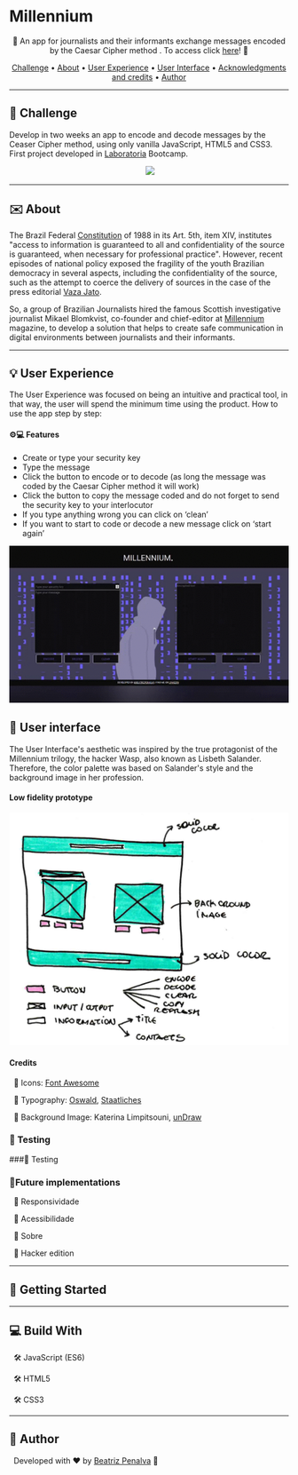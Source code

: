 # Millennium

<p align="center">
  🌟 An app for journalists and their informants exchange messages encoded by the Caesar Cipher method . To access click <a href='https://beatrizpenalva.github.io/millennium/'>here</a>! 🌟 
</p>

<p align="center">
 <a href="#challenge">Challenge</a> •
 <a href="#about">About</a> •
 <a href="#user-experience">User Experience</a> • 
 <a href="#user-interface">User Interface</a> • 
 <a href="#acknowledgments-and-credits">Acknowledgments and credits</a> • 
 <a href="#author">Author</a>
</p>

---

## 🎯 Challenge

Develop in two weeks an app to encode and decode messages by the Ceaser Cipher method, using only vanilla JavaScript, HTML5 and CSS3. First project developed in [Laboratoria](https://www.laboratoria.la/) Bootcamp.

<p align="center">
  <img src"https://media2.giphy.com/media/akJVKZazCModGK2gsE/giphy.gif"></img>
  <img src="https://i.giphy.com/media/akJVKZazCModGK2gsE/giphy.webp"></img>
</p>

---

## ✉️ About

The Brazil Federal [Constitution](http://www.planalto.gov.br/ccivil_03/constituicao/constituicao.htm) of 1988 in its Art. 5th, item XIV, institutes "access to information is guaranteed to all and confidentiality of the source is guaranteed, when necessary for professional practice". However, recent episodes of national policy exposed the fragility of the youth Brazilian democracy in several aspects, including the confidentiality of the source, such as the attempt to coerce the delivery of sources in the case of the press editorial [Vaza Jato](https://theintercept.com/series/mensagens-lava-jato/). 
 
So, a group of Brazilian Journalists hired the famous Scottish investigative journalist Mikael Blomkvist, co-founder and chief-editor at [Millennium](https://pt.wikipedia.org/wiki/S%C3%A9rie_Millennium) magazine, to develop a solution that helps to create safe communication in digital environments between journalists and their informants. 

---

## 💡 User Experience

The User Experience was focused on being an intuitive and practical tool, in that way, the user will spend the minimum time using the product. 
How to use the app step by step:
 
 #### ⚙️💻 Features
* Create or type your security key
* Type the message
* Click the button  to encode or to decode (as long the message was coded by the Caesar Cipher method it will work) 
* Click the button to copy the message coded and do not forget to send the security key to your interlocutor
* If you type anything wrong you can click on ‘clean’
* If you want to start to code or decode a new message click on ‘start again’

<p align="center">
    <img src="src/img/vd_readme_app.gif"></img>
</p>

## 🎨 User interface

The User Interface's aesthetic was inspired by the true protagonist of the Millennium trilogy, the hacker Wasp, also known as Lisbeth Salander. Therefore, the color palette was based on Salander's style and the background image in her profession.

#### Low fidelity prototype

![Sketch](src/img/sketch.png)

#### Credits

&nbsp;
📌 Icons: [Font Awesome](https://fontawesome.com/)

&nbsp;
📌 Typography: [Oswald](https://fonts.google.com/specimen/Oswald?query=oswald), [Staatliches](https://fonts.google.com/specimen/Staatliches?query=Staatliches)

&nbsp;
📌 Background Image: Katerina Limpitsouni, [unDraw](https://undraw.co/)

### 🧪 Testing
###🔎 Testing
### 🚧Future implementations

&nbsp;
📌 Responsividade

&nbsp;
📌 Acessibilidade

&nbsp;
📌 Sobre

&nbsp;
📌 Hacker edition

---

## 🚀 Getting Started

---

## 💻 Build With

&nbsp;
🛠 JavaScript (ES6)

&nbsp;
🛠 HTML5

&nbsp;
🛠 CSS3

---

## 🦸 Author

&nbsp;
Developed with ❤️ by [Beatriz Penalva](https://github.com/beatrizpenalva) 👋
